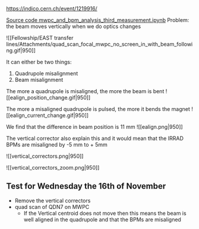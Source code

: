 https://indico.cern.ch/event/1219916/


[Source code mwpc_and_bpm_analysis_third_measurement.ipynb](https://gitlab.cern.ch/eljohnso/quad-scan-east/-/blob/master/mwpc_and_bpms_quad_scan/mwpc_and_bpm_analysis_third_measurement.ipynb)
Problem: the beam moves vertically when we do optics changes

![[Fellowship/EAST transfer lines/Attachments/quad_scan_focal_mwpc_no_screen_in_with_beam_following.gif|950]]

It can either be two things:
1) Quadrupole misalignment
2) Beam misalignment

The more a quadrupole is misaligned, the more the beam is bent
![[ealign_position_change.gif|950]]

The more a misaligned quadrupole is pulsed, the more it bends the magnet
![[ealign_current_change.gif|950]]


We find that the difference in beam position is 11 mm
![[ealign.png|950]]

The vertical corrector also explain this and it would mean that the IRRAD BPMs are misaligned by -5 mm to + 5mm

![[vertical_correctors.png|950]]

![[vertical_correctors_zoom.png|950]]

## Test for Wednesday the 16th of November
* Remove the vertical correctors
* quad scan of QDN7 on MWPC
	* If the Vertical centroid does not move then this means the beam is well aligned in the quadrupole and that the BPMs are misaligned